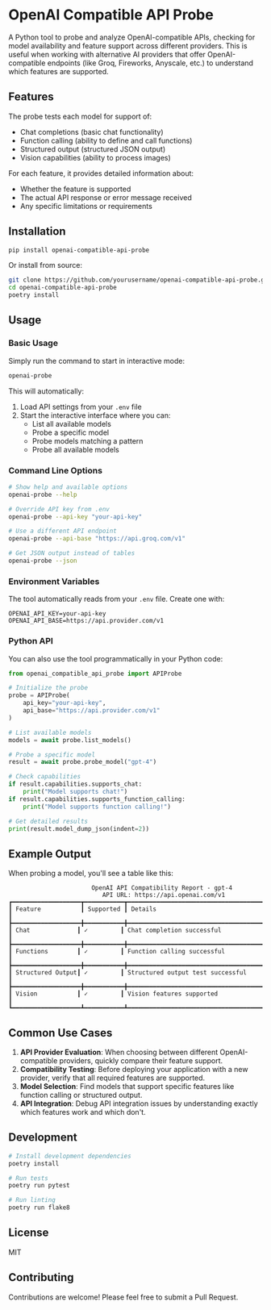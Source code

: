 # OpenAI Compatible API Probe

A Python tool to probe and analyze OpenAI-compatible APIs, checking for model availability and feature support across different providers. This is useful when working with alternative AI providers that offer OpenAI-compatible endpoints (like Groq, Fireworks, Anyscale, etc.) to understand which features are supported.

## Features

The probe tests each model for support of:
- Chat completions (basic chat functionality)
- Function calling (ability to define and call functions)
- Structured output (structured JSON output)
- Vision capabilities (ability to process images)

For each feature, it provides detailed information about:
- Whether the feature is supported
- The actual API response or error message received
- Any specific limitations or requirements

## Installation

```bash
pip install openai-compatible-api-probe
```

Or install from source:

```bash
git clone https://github.com/yourusername/openai-compatible-api-probe.git
cd openai-compatible-api-probe
poetry install
```

## Usage

### Basic Usage

Simply run the command to start in interactive mode:

```bash
openai-probe
```

This will automatically:
1. Load API settings from your `.env` file
2. Start the interactive interface where you can:
   - List all available models
   - Probe a specific model
   - Probe models matching a pattern
   - Probe all available models

### Command Line Options

```bash
# Show help and available options
openai-probe --help

# Override API key from .env
openai-probe --api-key "your-api-key"

# Use a different API endpoint
openai-probe --api-base "https://api.groq.com/v1"

# Get JSON output instead of tables
openai-probe --json
```

### Environment Variables

The tool automatically reads from your `.env` file. Create one with:

```
OPENAI_API_KEY=your-api-key
OPENAI_API_BASE=https://api.provider.com/v1
```

### Python API

You can also use the tool programmatically in your Python code:

```python
from openai_compatible_api_probe import APIProbe

# Initialize the probe
probe = APIProbe(
    api_key="your-api-key",
    api_base="https://api.provider.com/v1"
)

# List available models
models = await probe.list_models()

# Probe a specific model
result = await probe.probe_model("gpt-4")

# Check capabilities
if result.capabilities.supports_chat:
    print("Model supports chat!")
if result.capabilities.supports_function_calling:
    print("Model supports function calling!")

# Get detailed results
print(result.model_dump_json(indent=2))
```

## Example Output

When probing a model, you'll see a table like this:

```
                       OpenAI API Compatibility Report - gpt-4                       
                          API URL: https://api.openai.com/v1
┏━━━━━━━━━━━━━━━━━━━┳━━━━━━━━━━━┳━━━━━━━━━━━━━━━━━━━━━━━━━━━━━━━━━━━━━━━━━━━━━━━┓
┃ Feature           ┃ Supported ┃ Details                                         ┃
┣━━━━━━━━━━━━━━━━━━━╋━━━━━━━━━━━╋━━━━━━━━━━━━━━━━━━━━━━━━━━━━━━━━━━━━━━━━━━━━━━━┫
┃ Chat             ┃ ✓         ┃ Chat completion successful                      ┃
┣━━━━━━━━━━━━━━━━━━━╋━━━━━━━━━━━╋━━━━━━━━━━━━━━━━━━━━━━━━━━━━━━━━━━━━━━━━━━━━━━━┫
┃ Functions        ┃ ✓         ┃ Function calling successful                     ┃
┣━━━━━━━━━━━━━━━━━━━╋━━━━━━━━━━━╋━━━━━━━━━━━━━━━━━━━━━━━━━━━━━━━━━━━━━━━━━━━━━━━┫
┃ Structured Output┃ ✓         ┃ Structured output test successful               ┃
┣━━━━━━━━━━━━━━━━━━━╋━━━━━━━━━━━╋━━━━━━━━━━━━━━━━━━━━━━━━━━━━━━━━━━━━━━━━━━━━━━━┫
┃ Vision           ┃ ✓         ┃ Vision features supported                       ┃
┗━━━━━━━━━━━━━━━━━━━┻━━━━━━━━━━━┻━━━━━━━━━━━━━━━━━━━━━━━━━━━━━━━━━━━━━━━━━━━━━━━┛
```

## Common Use Cases

1. **API Provider Evaluation**: When choosing between different OpenAI-compatible providers, quickly compare their feature support.
2. **Compatibility Testing**: Before deploying your application with a new provider, verify that all required features are supported.
3. **Model Selection**: Find models that support specific features like function calling or structured output.
4. **API Integration**: Debug API integration issues by understanding exactly which features work and which don't.

## Development

```bash
# Install development dependencies
poetry install

# Run tests
poetry run pytest

# Run linting
poetry run flake8
```

## License

MIT

## Contributing

Contributions are welcome! Please feel free to submit a Pull Request. 